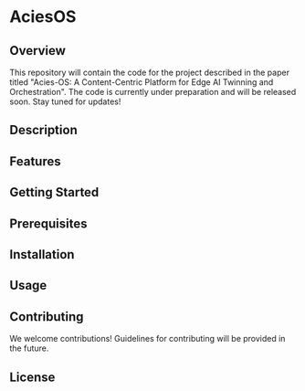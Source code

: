 # AciesOS

## Overview

This repository will contain the code for the project described in the paper
titled "Acies-OS: A Content-Centric Platform for Edge AI Twinning and
Orchestration". The code is currently under preparation and will be released
soon. Stay tuned for updates!

## Description

## Features

## Getting Started

## Prerequisites

## Installation

## Usage

## Contributing

We welcome contributions! Guidelines for contributing will be provided in the future.

## License
